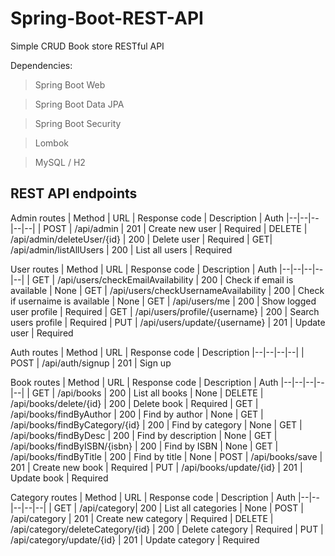 # Spring-Boot-REST-API

Simple CRUD Book store RESTful API

Dependencies:
> Spring Boot Web

> Spring Boot Data JPA

> Spring Boot Security

> Lombok

> MySQL / H2

## REST API endpoints 
Admin routes
| Method | URL  | Response code | Description | Auth
|--|--|--|--|--|
| POST  | /api/admin | 201 | Create new user | Required
| DELETE  | /api/admin/deleteUser/{id} | 200 | Delete user | Required
| GET| /api/admin/listAllUsers | 200 | List all users | Required

User routes
| Method | URL  | Response code | Description | Auth
|--|--|--|--|--|
| GET | /api/users/checkEmailAvailability | 200 |  Check if email is available | None
| GET | /api/users/checkUsernameAvailability | 200 |  Check if usernaime is available | None
| GET | /api/users/me | 200 |  Show logged user profile | Required
| GET | /api/users/profile/{username} | 200 |  Search users profile | Required
| PUT | /api/users/update/{username} | 201 | Update user | Required

Auth routes
| Method | URL  | Response code | Description
|--|--|--|--|
| POST | /api/auth/signup | 201 |  Sign up

Book routes
| Method | URL  | Response code | Description | Auth
|--|--|--|--|--|
| GET | /api/books | 200 |  List all books | None
| DELETE | /api/books/delete/{id} | 200 |  Delete book | Required
| GET | /api/books/findByAuthor | 200 |  Find by author | None
| GET | /api/books/findByCategory/{id} | 200 |  Find by category | None
| GET | /api/books/findByDesc | 200 |  Find by description | None
| GET | /api/books/findByISBN/{isbn} | 200 |  Find by ISBN | None
| GET | /api/books/findByTitle | 200 |  Find by title | None
| POST | /api/books/save | 201 |  Create new book | Required
| PUT | /api/books/update/{id} | 201 | Update book | Required

Category routes
| Method | URL  | Response code | Description | Auth
|--|--|--|--|--|
| GET | /api/category| 200 |  List all categories | None
| POST | /api/category | 201 |  Create new category | Required
| DELETE | /api/category/deleteCategory/{id} | 200 |  Delete category | Required
| PUT | /api/category/update/{id} | 201 | Update category | Required
